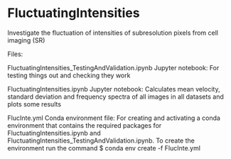 # FluctuatingIntensities
Investigate the fluctuation of intensities of subresolution pixels from cell imaging (SR)

Files:

FluctuatingIntensities_TestingAndValidation.ipynb
Jupyter notebook: For testing things out and checking they work

FluctuatingIntensities.ipynb
Jupyter notebook: Calculates mean velocity, standard deviation and frequency spectra of all images in all datasets and plots some results

FlucInte.yml
Conda environment file: For creating and activating a conda environment that contains the required packages for FluctuatingIntensities.ipynb and FluctuatingIntensities_TestingAndValidation.ipynb. To create the environment run the command
$ conda env create -f FlucInte.yml
